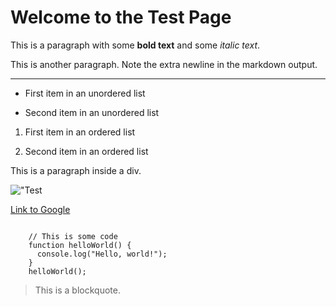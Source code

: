 # Welcome to the Test Page



This is a paragraph with some **bold text** and some _italic text_.



This is another paragraph. Note the extra newline in the markdown output.



_________________





- First item in an unordered list

- Second item in an unordered list




1. First item in an ordered list

2. Second item in an ordered list




This is a paragraph inside a div.

!["Test](image.jpg)


  [Link to Google](https://www.google.com)

  ```

      // This is some code
      function helloWorld() {
        console.log("Hello, world!");
      }
      helloWorld();

```

> This is a blockquote.